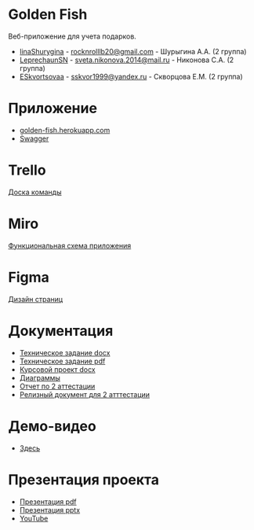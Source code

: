 # Golden Fish
Веб-приложение для учета подарков.

- [linaShurygina](https://github.com/linaShurygina) - <rocknrolllb20@gmail.com> - Шурыгина А.А. (2 группа)
- [LeprechaunSN](https://github.com/LeprechaunSN) - <sveta.nikonova.2014@mail.ru> - Никонова С.А. (2 группа)
- [ESkvortsovaa](https://github.com/ESkvortsovaa) - <sskvor1999@yandex.ru> - Скворцова Е.М. (2 группа)

# Приложение
- [golden-fish.herokuapp.com](http://golden-fish.herokuapp.com)
- [Swagger](http://golden-fish-api.herokuapp.com/swagger-ui/)

# Trello
[Доска команды](https://trello.com/b/4kthYYdc/тп)

# Miro
[Функциональная схема приложения](https://miro.com/app/board/o9J_kvXdLu8=/)

# Figma
[Дизайн страниц](https://www.figma.com/file/g1AeFoHGbRVLlYMr5mR2bm/functional-scheme)

# Документация
- [Техническое задание docx](./Documents/Teхническое%20задание.docx)
- [Техническое задание pdf](./Documents/Teхническое%20задание.pdf)
- [Курсовой проект docx](./Documents/Курсовой%20проект.docx)
- [Диаграммы](./Diagrams)
- [Отчет по 2 аттестации](./Documents/Отчет.pdf)
- [Релизный документ для 2 атттестации](./Documents/Релизный%20документ%20для%202%20аттестации.pdf)

# Демо-видео
- [Здесь](https://drive.google.com/file/d/1zUFPmxQxCpA6f_NT6ws0otJQhuF3wzlg/view)

# Презентация проекта
- [Презентация pdf](./Documents/Презентация.pdf)
- [Презентация pptx](./Documents/Презентация.pptx)
- [YouTube](https://youtu.be/5wuJ4A5yfPQ)
